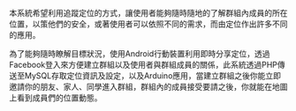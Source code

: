 本系統希望利用追蹤定位的方式，讓使用者能夠隨時隨地的了解群組內成員的所在位置，以策他們的安全，或著使用者可以依照不同的需求，而由定位作出許多不同的應用。

為了能夠隨時瞭解目標狀況，使用Android行動裝置利用即時分享定位，透過Facebook登入來方便建立群組以及使用者與群組成員的關係，此系統透過PHP傳送至MySQL存取定位資訊及設定，以及Arduino應用，當建立群組之後你能立即邀請你的朋友、家人、同學進入群組，群組內的成員接受要請之後，你就能在地圖上看到成員們的位置動態。
